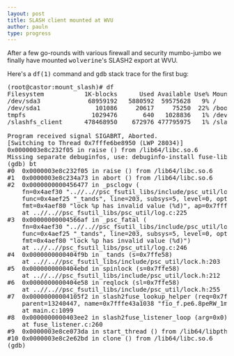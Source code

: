 ```yaml
---
layout: post
title: SLASH client mounted at WVU
author: pauln
type: progress
---
```


After a few go-rounds with various firewall and security mumbo-jumbo we
finally have mounted <tt>wolverine</tt>'s SLASH2 export at WVU.

Here's a <tt>df(1)</tt> command and <tt>gdb</tt> stack trace for the first bug:

<pre class='code'>
(root@castor:mount_slash)# df
Filesystem           1K-blocks      Used Available Use% Mounted on
/dev/sda3             68959192   5880592  59575628   9% /
/dev/sda1               101086     20617     75250  22% /boot
tmpfs                  1029476       640   1028836   1% /dev/shm
/slashfs_client      478468950    672976 477795975   1% /slashfs_client

Program received signal SIGABRT, Aborted.
[Switching to Thread 0x7fffe6be8950 (LWP 28034)]
0x0000003e8c232f05 in raise () from /lib64/libc.so.6
Missing separate debuginfos, use: debuginfo-install fuse-libs-2.7.4-2.fc10.x86_64 glibc-2.9-3.x86_64
(gdb) bt
#0  0x0000003e8c232f05 in raise () from /lib64/libc.so.6
#1  0x0000003e8c234a73 in abort () from /lib64/libc.so.6
#2  0x0000000000456477 in _psclogv (
    fn=0x4aef30 "..//..//psc_fsutil_libs/include/psc_util/lock.h",
    func=0x4aef25 "_tands", line=203, subsys=5, level=0, options=0,
    fmt=0x4aef80 "lock %p has invalid value (%d)", ap=0x7fffe6be78c0)
    at ..//..//psc_fsutil_libs/psc_util/log.c:225
#3  0x00000000004566af in _psc_fatal (
    fn=0x4aef30 "..//..//psc_fsutil_libs/include/psc_util/lock.h",
    func=0x4aef25 "_tands", line=203, subsys=5, level=0, options=0,
    fmt=0x4aef80 "lock %p has invalid value (%d)")
    at ..//..//psc_fsutil_libs/psc_util/log.c:246
#4  0x0000000000404f9b in _tands (s=0x7ffe58)
    at ..//..//psc_fsutil_libs/include/psc_util/lock.h:203
#5  0x0000000000404ebd in spinlock (s=0x7ffe58)
    at ..//..//psc_fsutil_libs/include/psc_util/lock.h:212
#6  0x0000000000404e58 in reqlock (sl=0x7ffe58)
    at ..//..//psc_fsutil_libs/include/psc_util/lock.h:255
#7  0x00000000004105f2 in slash2fuse_lookup_helper (req=0x7fffe0011460,
    parent=13240447, name=0x7fffe43a1038 "fio_f.pe6.8peRW_1mbs.0.35")
    at main.c:1099
#8  0x0000000000403ee2 in slash2fuse_listener_loop (arg=0x0)
    at fuse_listener.c:260
#9  0x0000003e8ce073da in start_thread () from /lib64/libpthread.so.0
#10 0x0000003e8c2e62bd in clone () from /lib64/libc.so.6
(gdb)
</pre>
